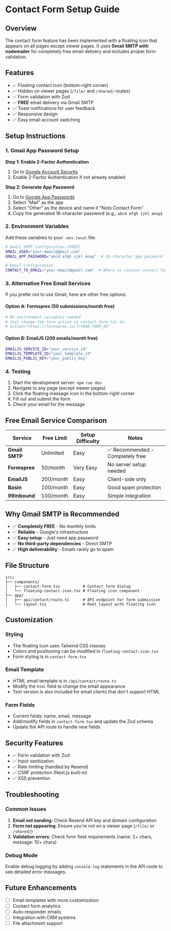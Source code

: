 # Contact Form Setup Guide

## Overview

The contact form feature has been implemented with a floating icon that appears on all pages except viewer pages. It uses **Gmail SMTP with nodemailer** for completely free email delivery and includes proper form validation.

## Features

- ✅ Floating contact icon (bottom-right corner)
- ✅ Hidden on viewer pages (`/file/` and `/shared/` routes)
- ✅ Form validation with Zod
- ✅ **FREE** email delivery via Gmail SMTP
- ✅ Toast notifications for user feedback
- ✅ Responsive design
- ✅ Easy email account switching

## Setup Instructions

### 1. Gmail App Password Setup

**Step 1: Enable 2-Factor Authentication**
1. Go to [Google Account Security](https://myaccount.google.com/security)
2. Enable 2-Factor Authentication if not already enabled

**Step 2: Generate App Password**
1. Go to [Google App Passwords](https://myaccount.google.com/apppasswords)
2. Select "Mail" as the app
3. Select "Other" as the device and name it "Noto Contact Form"
4. Copy the generated 16-character password (e.g., `abcd efgh ijkl mnop`)

### 2. Environment Variables

Add these variables to your `.env.local` file:

```bash
# Gmail SMTP Configuration (FREE)
GMAIL_USER="your-email@gmail.com"
GMAIL_APP_PASSWORD="abcd efgh ijkl mnop"  # 16-character app password

# Email Configuration
CONTACT_TO_EMAIL="your-email@gmail.com"  # Where to receive contact forms
```

### 3. Alternative Free Email Services

If you prefer not to use Gmail, here are other free options:

#### Option A: Formspree (50 submissions/month free)
```bash
# No environment variables needed
# Just change the form action in contact-form.tsx to:
# action="https://formspree.io/f/YOUR_FORM_ID"
```

#### Option B: EmailJS (200 emails/month free)
```bash
EMAILJS_SERVICE_ID="your_service_id"
EMAILJS_TEMPLATE_ID="your_template_id"
EMAILJS_PUBLIC_KEY="your_public_key"
```

### 4. Testing

1. Start the development server: `npm run dev`
2. Navigate to any page (except viewer pages)
3. Click the floating message icon in the bottom-right corner
4. Fill out and submit the form
5. Check your email for the message

## Free Email Service Comparison

| Service | Free Limit | Setup Difficulty | Notes |
|---------|------------|------------------|-------|
| **Gmail SMTP** | Unlimited | Easy | ✅ Recommended - Completely free |
| **Formspree** | 50/month | Very Easy | No server setup needed |
| **EmailJS** | 200/month | Easy | Client-side only |
| **Basin** | 100/month | Easy | Good spam protection |
| **99inbound** | 100/month | Easy | Simple integration |

## Why Gmail SMTP is Recommended

- ✅ **Completely FREE** - No monthly limits
- ✅ **Reliable** - Google's infrastructure
- ✅ **Easy setup** - Just need app password
- ✅ **No third-party dependencies** - Direct SMTP
- ✅ **High deliverability** - Emails rarely go to spam

## File Structure

```
src/
├── components/
│   ├── contact-form.tsx          # Contact form dialog
│   └── floating-contact-icon.tsx # Floating icon component
├── app/
│   ├── api/contact/route.ts      # API endpoint for form submission
│   └── layout.tsx                # Root layout with floating icon
```

## Customization

### Styling
- The floating icon uses Tailwind CSS classes
- Colors and positioning can be modified in `floating-contact-icon.tsx`
- Form styling is in `contact-form.tsx`

### Email Template
- HTML email template is in `/api/contact/route.ts`
- Modify the `html` field to change the email appearance
- Text version is also included for email clients that don't support HTML

### Form Fields
- Current fields: name, email, message
- Add/modify fields in `contact-form.tsx` and update the Zod schema
- Update the API route to handle new fields

## Security Features

- ✅ Form validation with Zod
- ✅ Input sanitization
- ✅ Rate limiting (handled by Resend)
- ✅ CSRF protection (Next.js built-in)
- ✅ XSS prevention

## Troubleshooting

### Common Issues

1. **Email not sending**: Check Resend API key and domain configuration
2. **Form not appearing**: Ensure you're not on a viewer page (`/file/` or `/shared/`)
3. **Validation errors**: Check form field requirements (name: 2+ chars, message: 10+ chars)

### Debug Mode

Enable debug logging by adding `console.log` statements in the API route to see detailed error messages.

## Future Enhancements

- [ ] Email templates with more customization
- [ ] Contact form analytics
- [ ] Auto-responder emails
- [ ] Integration with CRM systems
- [ ] File attachment support
